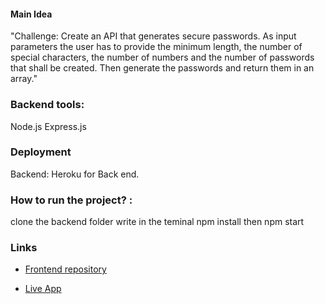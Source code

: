 #### Main Idea
"Challenge: Create an API that generates secure passwords. As input parameters the user has to provide the minimum length, the number of special characters, the number of numbers and the number of passwords that shall be created. Then generate the passwords and return them in an array."

### Backend tools:
Node.js
Express.js

### Deployment
Backend: Heroku for Back end.

### How to run the project? :

clone the backend folder write in the teminal npm install then npm start

### Links
 - [Frontend repository](https://github.com/ASREEN/password-generator-Frontend)

 - [Live App](https://password-generator-2921.netlify.app/)